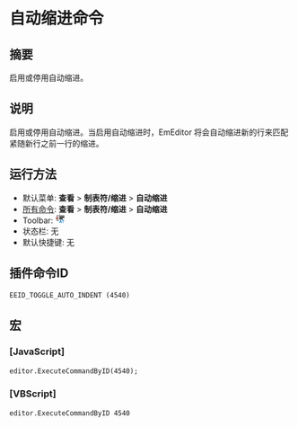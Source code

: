 # 自动缩进命令

## 摘要

启用或停用自动缩进。

## 说明

启用或停用自动缩进。当启用自动缩进时，EmEditor 将会自动缩进新的行来匹配紧随新行之前一行的缩进。

## 运行方法

- 默认菜单: **查看** \> **制表符/缩进** \> **自动缩进**
- [所有命令](../tools/all_commands): **查看** \> **制表符/缩进** \> **自动缩进**
- Toolbar:
![](../../images/auto_indent24x16.png)
- 状态栏: 无
- 默认快捷键: 无

## 插件命令ID

```
EEID_TOGGLE_AUTO_INDENT (4540)
```

## 宏

### \[JavaScript\]

```
editor.ExecuteCommandByID(4540);
```

### \[VBScript\]

```
editor.ExecuteCommandByID 4540
```
